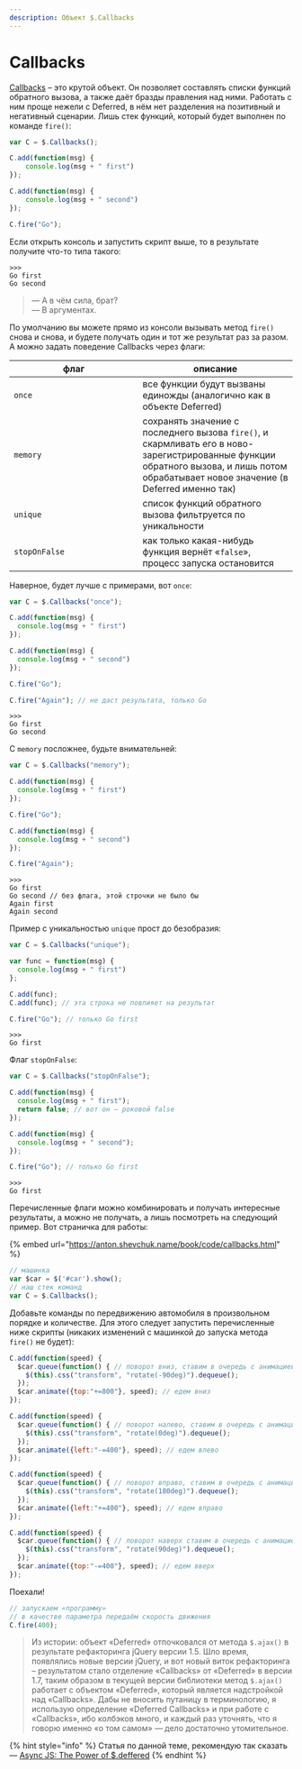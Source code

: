 ```yaml
---
description: Объект $.Callbacks
---
```


# Callbacks

[Callbacks](https://api.jquery.com/jQuery.Callbacks/) – это крутой объект. Он позволяет составлять списки функций обратного вызова, а также даёт бразды правления над ними. Работать с ним проще нежели с Deferred, в нём нет разделения на позитивный и негативный сценарии. Лишь стек функций, который будет выполнен по команде `fire()`:

```javascript
var C = $.Callbacks();

C.add(function(msg) {
    console.log(msg + " first")
});

C.add(function(msg) {
    console.log(msg + " second")
});

C.fire("Go");
```

Если открыть консоль и запустить скрипт выше, то в результате получите что-то типа такого:

```
>>>
Go first
Go second
```

> — А в чём сила, брат?\
> — В аргументах.

По умолчанию вы можете прямо из консоли вызывать метод `fire()` снова и снова, и будете получать один и тот же результат раз за разом. А можно задать поведение Callbacks через флаги:

<table><thead><tr><th width="213">флаг</th><th>описание</th></tr></thead><tbody><tr><td><code>once</code></td><td>все функции будут вызваны единожды (аналогично как в объекте Deferred)</td></tr><tr><td><code>memory</code></td><td>сохранять значение с последнего вызова <code>fire()</code>, и скармливать его в ново-зарегистрированные функции обратного вызова, и лишь потом обрабатывает новое значение (в Deferred именно так)</td></tr><tr><td><code>unique</code></td><td>список функций обратного вызова фильтруется по уникальности</td></tr><tr><td><code>stopOnFalse</code></td><td>как только какая-нибудь функция вернёт «<code>false</code>», процесс запуска остановится</td></tr></tbody></table>

Наверное, будет лучше с примерами, вот `once`:

```javascript
var C = $.Callbacks("once");

C.add(function(msg) {
  console.log(msg + " first")
});

C.add(function(msg) {
  console.log(msg + " second")
});

C.fire("Go");

C.fire("Again"); // не даст результата, только Go
```

```
>>>
Go first
Go second
```

C `memory` посложнее, будьте внимательней:

```javascript
var C = $.Callbacks("memory");

C.add(function(msg) {
  console.log(msg + " first")
});

C.fire("Go");

C.add(function(msg) {
  console.log(msg + " second")
});

C.fire("Again");
```

```
>>>
Go first
Go second // без флага, этой строчки не было бы
Again first
Again second
```

Пример с уникальностью `unique` прост до безобразия:

```javascript
var C = $.Callbacks("unique");

var func = function(msg) {
  console.log(msg + " first")
};

C.add(func);
C.add(func); // эта строка не повлияет на результат

C.fire("Go"); // только Go first
```

```
>>>
Go first
```

Флаг `stopOnFalse`:

```javascript
var C = $.Callbacks("stopOnFalse");

C.add(function(msg) {
  console.log(msg + " first");
  return false; // вот он – роковой false
});

C.add(function(msg) { 
  console.log(msg + " second"); 
});

C.fire("Go"); // только Go first
```

```
>>>
Go first
```

Перечисленные флаги можно комбинировать и получать интересные результаты, а можно не получать, а лишь посмотреть на следующий пример. Вот страничка для работы:

{% embed url="https://anton.shevchuk.name/book/code/callbacks.html" %}

```javascript
// машинка
var $car = $('#car').show();
// наш стек команд
var C = $.Callbacks();
```

Добавьте команды по передвижению автомобиля в произвольном порядке и количестве. Для этого следует запустить перечисленные ниже скрипты (никаких изменений с машинкой до запуска метода `fire()` не будет):

```javascript
C.add(function(speed) {
  $car.queue(function() { // поворот вниз, ставим в очередь с анимацией
    $(this).css("transform", "rotate(-90deg)").dequeue();
  });
  $car.animate({top:"+=800"}, speed); // едем вниз
});
```

```javascript
C.add(function(speed) {
  $car.queue(function() { // поворот налево, ставим в очередь с анимацией
    $(this).css("transform", "rotate(0deg)").dequeue();
  });
  $car.animate({left:"-=400"}, speed); // едем влево
});
```

```javascript
C.add(function(speed) {
  $car.queue(function() { // поворот вправо, ставим в очередь с анимацией
    $(this).css("transform", "rotate(180deg)").dequeue();
  });
  $car.animate({left:"+=400"}, speed); // едем вправо
});
```

```javascript
C.add(function(speed) {
  $car.queue(function() { // поворот наверх ставим в очередь с анимацией
    $(this).css("transform", "rotate(90deg)").dequeue();
  });
  $car.animate({top:"-=400"}, speed); // едем вверх
});
```

Поехали!

```javascript
// запускаем «программу»
// в качестве параметра передаём скорость движения
C.fire(400);
```

> Из истории: объект «Deferred» отпочковался от метода `$.ajax()` в результате рефакторинга jQuery версии 1.5. Шло время, появлялись новые версии jQuery, и вот новый виток рефакторинга – результатом стало отделение «Callbacks» от «Deferred» в версии 1.7, таким образом в текущей версии библиотеки метод `$.ajax()` работает с объектом «Deferred», который является надстройкой над «Callbacks». Дабы не вносить путаницу в терминологию, я использую определение «Deferred Callbacks» и при работе с «Callbacks», ибо колбэков много, и каждый раз уточнять, что я говорю именно «о том самом» — дело достаточно утомительное.

{% hint style="info" %}
Статья по данной теме, рекомендую так сказать — [Async JS: The Power of $.deffered](https://web.dev/articles/async-deferred)
{% endhint %}

